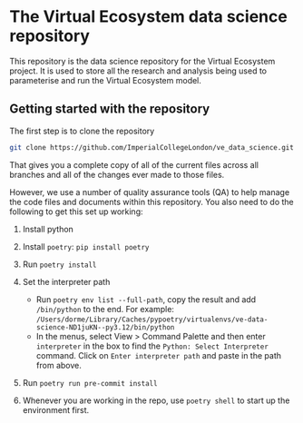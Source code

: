 # The Virtual Ecosystem data science repository

This repository is the data science repository for the Virtual Ecosystem project. It is
used to store all the research and analysis being used to parameterise and run the
Virtual Ecosystem model.

## Getting started with the repository

The first step is to clone the repository

```sh
git clone https://github.com/ImperialCollegeLondon/ve_data_science.git
```

That gives you a complete copy of all of the current files across all branches and all
of the changes ever made to those files.

However, we use a number of quality assurance tools (QA) to help manage the code files
and documents within this repository. You also need to do the following to get this set
up working:

1. Install python

2. Install `poetry`: `pip install poetry`

3. Run `poetry install`

4. Set the interpreter path
    * Run `poetry env list --full-path`, copy the result and add `/bin/python` to the
      end. For example:
      `/Users/dorme/Library/Caches/pypoetry/virtualenvs/ve-data-science-ND1juKN--py3.12/bin/python`
    * In the menus, select View > Command Palette and then enter `interpreter` in the
      box to find the `Python: Select Interpreter` command. Click on `Enter interpreter
      path` and paste in the path from above.

5. Run `poetry run pre-commit install`

6. Whenever you are working in the repo, use `poetry shell` to start up the environment
   first.
